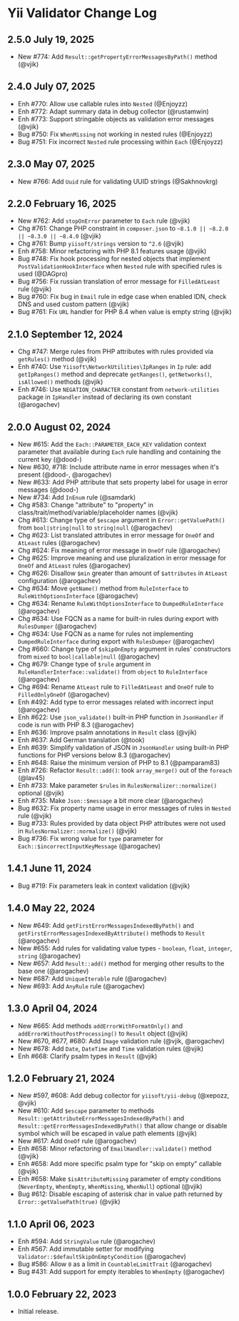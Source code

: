 # Yii Validator Change Log

## 2.5.0 July 19, 2025

- New #774: Add `Result::getPropertyErrorMessagesByPath()` method (@vjik)

## 2.4.0 July 07, 2025

- Enh #770: Allow use callable rules into `Nested` (@Enjoyzz)
- Enh #772: Adapt summary data in debug collector (@rustamwin)
- Enh #773: Support stringable objects as validation error messages (@vjik)
- Bug #750: Fix `WhenMissing` not working in nested rules (@Enjoyzz)
- Bug #751: Fix incorrect `Nested` rule processing within `Each` (@Enjoyzz)

## 2.3.0 May 07, 2025

- New #766: Add `Uuid` rule for validating UUID strings (@Sakhnovkrg)

## 2.2.0 February 16, 2025

- New #762: Add `stopOnError` parameter to `Each` rule (@vjik)
- Chg #761: Change PHP constraint in `composer.json` to `~8.1.0 || ~8.2.0 || ~8.3.0 || ~8.4.0` (@vjik)
- Chg #761: Bump `yiisoft/strings` version to `^2.6` (@vjik)
- Enh #758: Minor refactoring with PHP 8.1 features usage (@vjik)
- Bug #748: Fix hook processing for nested objects that implement `PostValidationHookInterface` when `Nested` rule with
  specified rules is used (@DAGpro)
- Bug #756: Fix russian translation of error message for `FilledAtLeast` rule (@vjik)
- Bug #760: Fix bug in `Email` rule in edge case when enabled IDN, check DNS and used custom pattern (@vjik)
- Bug #761: Fix `URL` handler for PHP 8.4 when value is empty string (@vjik)

## 2.1.0 September 12, 2024

- Chg #747: Merge rules from PHP attributes with rules provided via `getRules()` method (@vjik)
- Enh #740: Use `Yiisoft\NetworkUtilities\IpRanges` in `Ip` rule: add `getIpRanges()` method and deprecate
  `getRanges()`, `getNetworks()`, `isAllowed()` methods (@vjik)
- Enh #746: Use `NEGATION_CHARACTER` constant from `network-utilities` package in `IpHandler` instead of declaring its own 
  constant (@arogachev)

## 2.0.0 August 02, 2024

- New #615: Add the `Each::PARAMETER_EACH_KEY` validation context parameter that available during `Each` rule handling
  and containing the current key (@dood-)
- New #630, #718: Include attribute name in error messages when it's present (@dood-, @arogachev)
- New #633: Add PHP attribute that sets property label for usage in error messages (@dood-)
- New #734: Add `InEnum` rule (@samdark)
- Chg #583: Change "attribute" to "property" in class/trait/method/variable/placeholder names (@vjik)
- Chg #613: Change type of `$escape` argument in `Error::getValuePath()` from `bool|string|null` to `string|null`
  (@arogachev)
- Chg #623: List translated attributes in error message for `OneOf` and `AtLeast` rules (@arogachev)
- Chg #624: Fix meaning of error message in `OneOf` rule (@arogachev)
- Chg #625: Improve meaning and use pluralization in error message for `OneOf` and `AtLeast` rules (@arogachev)
- Chg #626: Disallow `$min` greater than amount of `$attributes` in `AtLeast` configuration (@arogachev)
- Chg #634: Move `getName()` method from `RuleInterface` to `RuleWithOptionsInterface` (@arogachev)
- Chg #634: Rename `RuleWithOptionsInterface` to `DumpedRuleInterface` (@arogachev)
- Chg #634: Use FQCN as a name for built-in rules during export with `RulesDumper` (@arogachev)
- Chg #634: Use FQCN as a name for rules not implementing `DumpedRuleInterface` during export with `RulesDumper`
  (@arogachev)
- Chg #660: Change type of `$skipOnEmpty` argument in rules' constructors from `mixed` to `bool|callable|null`
  (@arogachev)
- Chg #679: Change type of `$rule` argument in `RuleHandlerInterface::validate()` from `object` to `RuleInterface`
  (@arogachev)
- Chg #694: Rename `AtLeast` rule to `FilledAtLeast` and `OneOf` rule to `FilledOnlyOneOf` (@arogachev)
- Enh #492: Add type to error messages related with incorrect input (@arogachev)
- Enh #622: Use `json_validate()` built-in PHP function in `JsonHandler` if code is run with PHP 8.3 (@arogachev)
- Enh #636: Improve psalm annotations in `Result` class (@vjik)
- Enh #637: Add German translation (@took)
- Enh #639: Simplify validation of JSON in `JsonHandler` using built-in PHP functions for PHP versions below 8.3
  (@arogachev)
- Enh #648: Raise the minimum version of PHP to 8.1 (@pamparam83)
- Enh #726: Refactor `Result::add()`: took `array_merge()` out of the `foreach` (@lav45)
- Enh #733: Make parameter `$rules` in `RulesNormalizer::normalize()` optional (@vjik)
- Enh #735: Make `Json::$message` a bit more clear (@arogachev)
- Bug #632: Fix property name usage in error messages of rules in `Nested` rule (@vjik)
- Bug #733: Rules provided by data object PHP attributes were not used in  `RulesNormalizer::normalize()` (@vjik)
- Bug #736: Fix wrong value for `type` parameter for `Each::$incorrectInputKeyMessage` (@arogachev)

## 1.4.1 June 11, 2024

- Bug #719: Fix parameters leak in context validation (@vjik)

## 1.4.0 May 22, 2024

- New #649: Add `getFirstErrorMessagesIndexedByPath()` and `getFirstErrorMessagesIndexedByAttribute()` methods to
  `Result` (@arogachev)
- New #655: Add rules for validating value types - `boolean`, `float`, `integer`, `string` (@arogachev)
- New #657: Add `Result::add()` method for merging other results to the base one (@arogachev)
- New #687: Add `UniqueIterable` rule (@arogachev)
- New #693: Add `AnyRule` rule (@arogachev)

## 1.3.0 April 04, 2024

- New #665: Add methods `addErrorWithFormatOnly()` and `addErrorWithoutPostProcessing()` to `Result` object (@vjik)
- New #670, #677, #680: Add `Image` validation rule (@vjik, @arogachev)
- New #678: Add `Date`, `DateTime` and `Time` validation rules (@vjik)
- Enh #668: Clarify psalm types in `Result` (@vjik)

## 1.2.0 February 21, 2024

- New #597, #608: Add debug collector for `yiisoft/yii-debug` (@xepozz, @vjik)
- New #610: Add `$escape` parameter to methods `Result::getAttributeErrorMessagesIndexedByPath()` and
  `Result::getErrorMessagesIndexedByPath()` that allow change or disable symbol which will be escaped in value path
  elements (@vjik)
- New #617: Add `OneOf` rule (@arogachev)
- Enh #658: Minor refactoring of `EmailHandler::validate()` method (@vjik)
- Enh #658: Add more specific psalm type for "skip on empty" callable (@vjik)
- Enh #658: Make `$isAttributeMissing` parameter of empty conditions (`NeverEmpty`, `WhenEmpty`, `WhenMissing`,
  `WhenNull`) optional (@vjik)
- Bug #612: Disable escaping of asterisk char in value path returned by `Error::getValuePath(true)` (@vjik)

## 1.1.0 April 06, 2023

- Enh #594: Add `StringValue` rule (@arogachev)
- Enh #567: Add immutable setter for modifying `Validator::$defaultSkipOnEmptyCondition` (@arogachev)
- Bug #586: Allow `0` as a limit in `CountableLimitTrait` (@arogachev)
- Bug #431: Add support for empty iterables to `WhenEmpty` (@arogachev)

## 1.0.0 February 22, 2023

- Initial release.
